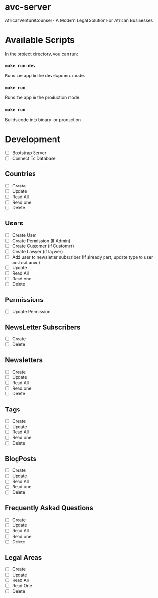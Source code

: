 # avc-server

AfricanVentureCounsel - A Modern Legal Solution For African Businesses

# Available Scripts

In the project directory, you can run:

### `make run-dev`

Runs the app in the development mode.

### `make run`

Runs the app in the production mode.

### `make run`

Builds code into binary for production

# Development

- [ ] Bootstrap Server
- [ ] Connect To Database

## Countries

- [ ] Create
- [ ] Update
- [ ] Read All
- [ ] Read one
- [ ] Delete

## Users

- [ ] Create User
- [ ] Create Permission (If Admin)
- [ ] Create Customer (if Customer)
- [ ] Create Lawyer (if laywer)
- [ ] Add user to newsletter subscriber (If already part, update type to user and not anon)
- [ ] Update
- [ ] Read All
- [ ] Read one
- [ ] Delete

## Permissions

- [ ] Update Permission

## NewsLetter Subscribers

- [ ] Create
- [ ] Delete

## Newsletters

- [ ] Create
- [ ] Update
- [ ] Read All
- [ ] Read one
- [ ] Delete

## Tags

- [ ] Create
- [ ] Update
- [ ] Read All
- [ ] Read one
- [ ] Delete

## BlogPosts

- [ ] Create
- [ ] Update
- [ ] Read All
- [ ] Read one
- [ ] Delete

## Frequently Asked Questions

- [ ] Create
- [ ] Update
- [ ] Read All
- [ ] Read one
- [ ] Delete

## Legal Areas

- [ ] Create
- [ ] Update
- [ ] Read All
- [ ] Read One
- [ ] Delete
